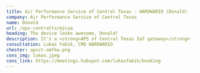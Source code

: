 ```yaml
---
title: Air Performance Service of Central Texas - HARDWARIO (Donald)
company: Air Performance Service of Central Texas
name: Donald
url: /aps-centraltx/mjcua
heading: The device looks awesome, Donald!
description: It's a <strong>APS of Central Texas IoT gateway</strong> for <strong>remote monitoring of heat pumps and boilers</strong> and other IoT innovations.<br/><br/>Interested?
consultation: Lukas Fabik, CMO HARDWARIO
chester: apsct-omfkw.png
cons_img: lukas.jpeg
cons_link: https://meetings.hubspot.com/lukasfabik/booking
---
```

